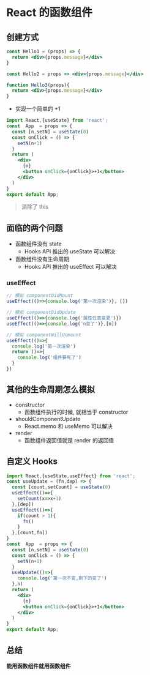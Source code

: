 # React 的函数组件

## 创建方式

```jsx harmony
const Hello1 = (props) => {
  return <div>{props.message}</div>
}

const Hello2 = props => <div>{props.message}</div>

function Hello3(props){
  return <div>{props.message}</div>
}
```

- 实现一个简单的 +1 
```jsx harmony
import React,{useState} from 'react';
const  App  = props => {
  const [n,setN] = useState(0)
  const onClick = () => {
    setN(n+1)
  }
  return (
    <div>
      {n}
      <button onClick={onClick}>+1</button>
    </div>
  )
}
export default App;
```
>消除了 this

## 面临的两个问题

- 函数组件没有 state
    - Hooks API 推出的 useState 可以解决
- 函数组件没有生命周期
    - Hooks API 推出的 useEffect 可以解决

### useEffect

```jsx harmony
// 模拟 componentDidMount
useEffect(()=>{console.log('第一次渲染')}, [])

// 模拟 componentDidUpdate 
useEffect(()=>{console.log('属性任意变更')})
useEffect(()=>{console.log('n变了')},[n])

// 模拟 componentWillUnmount
useEffect(()=>{
  console.log('第一次渲染')
  return ()=>{
    console.log('组件要死了')
  }
})
```

## 其他的生命周期怎么模拟

- constructor
    - 函数组件执行的时候, 就相当于 constructor
- shouldComponentUpdate 
    - React.memo 和 useMemo 可以解决
- render 
    - 函数组件返回值就是 render 的返回值


## 自定义 Hooks

```jsx harmony
import React,{useState,useEffect} from 'react';
const useUpdate = (fn,dep) => {
  const [count,setCount] = useState(0)
  useEffect(()=>{
    setCount(x=>x+1)
  },[dep])
  useEffect(()=>{
    if(count > 1){
      fn()
    }
  },[count,fn])
}
const  App  = props => {
  const [n,setN] = useState(0)
  const onClick = () => {
    setN(n+1)
  }
  useUpdate(()=>{
    console.log('第一次不变,剩下的变了')
  },n)
  return (
    <div>
      {n}
      <button onClick={onClick}>+1</button>
    </div>
  )
}
export default App;
```


## 总结

**能用函数组件就用函数组件**